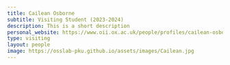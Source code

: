 ```yaml
---
title: Cailean Osborne
subtitle: Visiting Student (2023-2024)
description: This is a short description
personal_website: https://www.oii.ox.ac.uk/people/profiles/cailean-osborne/
type: visiting
layout: people
image: https://osslab-pku.github.io/assets/images/Cailean.jpg
---
```

